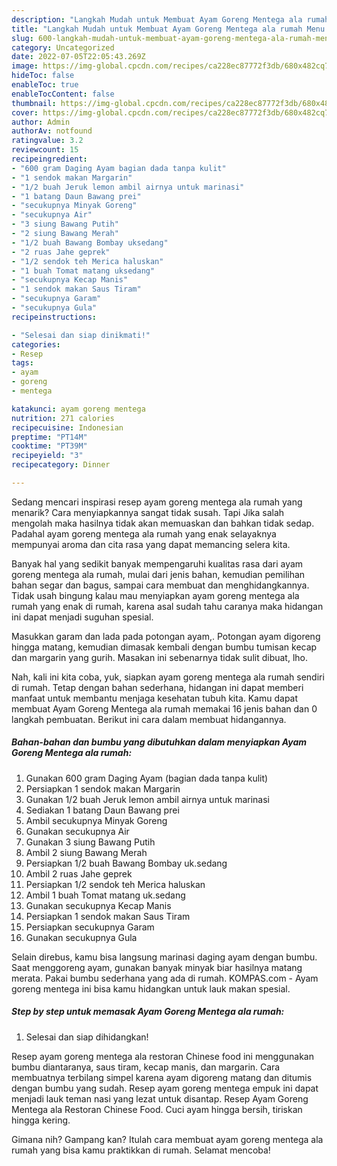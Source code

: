 ```yaml
---
description: "Langkah Mudah untuk Membuat Ayam Goreng Mentega ala rumah Menu Buka Puas"
title: "Langkah Mudah untuk Membuat Ayam Goreng Mentega ala rumah Menu Buka Puas"
slug: 600-langkah-mudah-untuk-membuat-ayam-goreng-mentega-ala-rumah-menu-buka-puas
category: Uncategorized
date: 2022-07-05T22:05:43.269Z
image: https://img-global.cpcdn.com/recipes/ca228ec87772f3db/680x482cq70/ayam-goreng-mentega-ala-rumah-foto-resep-utama.jpg
hideToc: false
enableToc: true
enableTocContent: false
thumbnail: https://img-global.cpcdn.com/recipes/ca228ec87772f3db/680x482cq70/ayam-goreng-mentega-ala-rumah-foto-resep-utama.jpg
cover: https://img-global.cpcdn.com/recipes/ca228ec87772f3db/680x482cq70/ayam-goreng-mentega-ala-rumah-foto-resep-utama.jpg
author: Admin
authorAv: notfound
ratingvalue: 3.2
reviewcount: 15
recipeingredient:
- "600 gram Daging Ayam bagian dada tanpa kulit"
- "1 sendok makan Margarin"
- "1/2 buah Jeruk lemon ambil airnya untuk marinasi"
- "1 batang Daun Bawang prei"
- "secukupnya Minyak Goreng"
- "secukupnya Air"
- "3 siung Bawang Putih"
- "2 siung Bawang Merah"
- "1/2 buah Bawang Bombay uksedang"
- "2 ruas Jahe geprek"
- "1/2 sendok teh Merica haluskan"
- "1 buah Tomat matang uksedang"
- "secukupnya Kecap Manis"
- "1 sendok makan Saus Tiram"
- "secukupnya Garam"
- "secukupnya Gula"
recipeinstructions:

- "Selesai dan siap dinikmati!"
categories:
- Resep
tags:
- ayam
- goreng
- mentega

katakunci: ayam goreng mentega 
nutrition: 271 calories
recipecuisine: Indonesian
preptime: "PT14M"
cooktime: "PT39M"
recipeyield: "3"
recipecategory: Dinner

---
```



Sedang mencari inspirasi resep ayam goreng mentega ala rumah yang menarik? Cara menyiapkannya sangat tidak susah. Tapi Jika salah mengolah maka hasilnya tidak akan memuaskan dan bahkan tidak sedap. Padahal ayam goreng mentega ala rumah yang enak selayaknya mempunyai aroma dan cita rasa yang dapat memancing selera kita.


Banyak hal yang sedikit banyak mempengaruhi kualitas rasa dari ayam goreng mentega ala rumah, mulai dari jenis bahan, kemudian pemilihan bahan segar dan bagus, sampai cara membuat dan menghidangkannya. Tidak usah bingung kalau mau menyiapkan ayam goreng mentega ala rumah yang enak di rumah, karena asal sudah tahu caranya maka hidangan ini dapat menjadi suguhan spesial.

Masukkan garam dan lada pada potongan ayam,. Potongan ayam digoreng hingga matang, kemudian dimasak kembali dengan bumbu tumisan kecap dan margarin yang gurih. Masakan ini sebenarnya tidak sulit dibuat, lho.


Nah, kali ini kita coba, yuk, siapkan ayam goreng mentega ala rumah sendiri di rumah. Tetap dengan bahan sederhana, hidangan ini dapat memberi manfaat untuk membantu menjaga kesehatan tubuh kita. Kamu dapat membuat Ayam Goreng Mentega ala rumah memakai 16 jenis bahan dan 0 langkah pembuatan. Berikut ini cara dalam membuat hidangannya.

<!--inarticleads1-->

##### Bahan-bahan dan bumbu yang dibutuhkan dalam menyiapkan Ayam Goreng Mentega ala rumah:

1. Gunakan 600 gram Daging Ayam (bagian dada tanpa kulit)
1. Persiapkan 1 sendok makan Margarin
1. Gunakan 1/2 buah Jeruk lemon ambil airnya untuk marinasi
1. Sediakan 1 batang Daun Bawang prei
1. Ambil secukupnya Minyak Goreng
1. Gunakan secukupnya Air
1. Gunakan 3 siung Bawang Putih
1. Ambil 2 siung Bawang Merah
1. Persiapkan 1/2 buah Bawang Bombay uk.sedang
1. Ambil 2 ruas Jahe geprek
1. Persiapkan 1/2 sendok teh Merica haluskan
1. Ambil 1 buah Tomat matang uk.sedang
1. Gunakan secukupnya Kecap Manis
1. Persiapkan 1 sendok makan Saus Tiram
1. Persiapkan secukupnya Garam
1. Gunakan secukupnya Gula


Selain direbus, kamu bisa langsung marinasi daging ayam dengan bumbu. Saat menggoreng ayam, gunakan banyak minyak biar hasilnya matang merata. Pakai bumbu sederhana yang ada di rumah. KOMPAS.com - Ayam goreng mentega ini bisa kamu hidangkan untuk lauk makan spesial. 

<!--inarticleads2-->

##### Step by step untuk memasak Ayam Goreng Mentega ala rumah:


1. Selesai dan siap dihidangkan!

Resep ayam goreng mentega ala restoran Chinese food ini menggunakan bumbu diantaranya, saus tiram, kecap manis, dan margarin. Cara membuatnya terbilang simpel karena ayam digoreng matang dan ditumis dengan bumbu yang sudah. Resep ayam goreng mentega empuk ini dapat menjadi lauk teman nasi yang lezat untuk disantap. Resep Ayam Goreng Mentega ala Restoran Chinese Food. Cuci ayam hingga bersih, tiriskan hingga kering. 

Gimana nih? Gampang kan? Itulah cara membuat ayam goreng mentega ala rumah yang bisa kamu praktikkan di rumah. Selamat mencoba!
